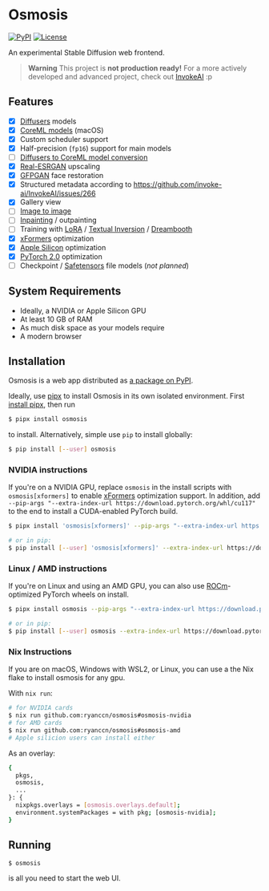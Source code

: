 # Osmosis

[![PyPI](https://img.shields.io/pypi/v/osmosis?style=flat-square)](https://pypi.org/project/osmosis/) [![License](https://img.shields.io/github/license/ryanccn/osmosis?style=flat-square)](https://github.com/ryanccn/osmosis/blob/main/LICENSE)

An experimental Stable Diffusion web frontend.

> **Warning**
> This project is **not production ready!** For a more actively developed and advanced project, check out [InvokeAI](https://github.com/invoke-ai/InvokeAI) :p

## Features

- [x] [Diffusers](https://huggingface.co/docs/diffusers/index) models
- [x] [CoreML models](https://github.com/apple/ml-stable-diffusion) (macOS)
- [x] Custom scheduler support
- [x] Half-precision (`fp16`) support for main models
- [ ] [Diffusers to CoreML model conversion](https://github.com/apple/ml-stable-diffusion#-converting-models-to-core-ml)
- [x] [Real-ESRGAN](https://github.com/xinntao/Real-ESRGAN) upscaling
- [x] [GFPGAN](https://github.com/TencentARC/GFPGAN) face restoration
- [x] Structured metadata according to https://github.com/invoke-ai/InvokeAI/issues/266
- [x] Gallery view
- [ ] [Image to image](https://huggingface.co/docs/diffusers/using-diffusers/img2img)
- [ ] [Inpainting](https://huggingface.co/docs/diffusers/using-diffusers/inpaint) / outpainting
- [ ] Training with [LoRA](https://huggingface.co/docs/diffusers/training/lora) / [Textual Inversion](https://huggingface.co/docs/diffusers/training/text_inversion) / [Dreambooth](https://huggingface.co/docs/diffusers/training/dreambooth)
- [x] [xFormers](https://github.com/facebookresearch/xformers) optimization
- [x] [Apple Silicon](https://huggingface.co/docs/diffusers/optimization/mps) optimization
- [x] [PyTorch 2.0](https://huggingface.co/docs/diffusers/optimization/torch2.0) optimization
- [ ] Checkpoint / [Safetensors](https://huggingface.co/docs/safetensors/index) file models (_not planned_)

## System Requirements

- Ideally, a NVIDIA or Apple Silicon GPU
- At least 10 GB of RAM
- As much disk space as your models require
- A modern browser

## Installation

Osmosis is a web app distributed as [a package on PyPI](https://pypi.org/project/osmosis/).

Ideally, use [pipx](https://pypa.github.io/pipx/) to install Osmosis in its own isolated environment. First [install pipx](https://pypa.github.io/pipx/#install-pipx), then run

```bash
$ pipx install osmosis
```

to install. Alternatively, simple use `pip` to install globally:

```bash
$ pip install [--user] osmosis
```

### NVIDIA instructions

If you're on a NVIDIA GPU, replace `osmosis` in the install scripts with `osmosis[xformers]` to enable [xFormers](https://github.com/facebookresearch/xformers) optimization support. In addition, add `--pip-args "--extra-index-url https://download.pytorch.org/whl/cu117"` to the end to install a CUDA-enabled PyTorch build.

```bash
$ pipx install 'osmosis[xformers]' --pip-args "--extra-index-url https://download.pytorch.org/whl/cu117"

# or in pip:
$ pip install [--user] 'osmosis[xformers]' --extra-index-url https://download.pytorch.org/whl/cu117
```

### Linux / AMD instructions

If you're on Linux and using an AMD GPU, you can also use [ROCm](https://docs.amd.com/)-optimized PyTorch wheels on install.

```bash
$ pipx install osmosis --pip-args "--extra-index-url https://download.pytorch.org/whl/rocm5.2"

# or in pip:
$ pip install [--user] osmosis --extra-index-url https://download.pytorch.org/whl/rocm5.2
```

### Nix Instructions

If you are on macOS, Windows with WSL2, or Linux, you can use a the Nix flake to install osmosis for any gpu.

With `nix run`:

```bash
# for NVIDIA cards
$ nix run github.com:ryanccn/osmosis#osmosis-nvidia
# for AMD cards
$ nix run github.com:ryanccn/osmosis#osmosis-amd
# Apple silicion users can install either
```

As an overlay:

```bash
{
  pkgs,
  osmosis,
  ...
}: {
  nixpkgs.overlays = [osmosis.overlays.default];
  environment.systemPackages = with pkg; [osmosis-nvidia];
}
```

## Running

```
$ osmosis
```

is all you need to start the web UI.
